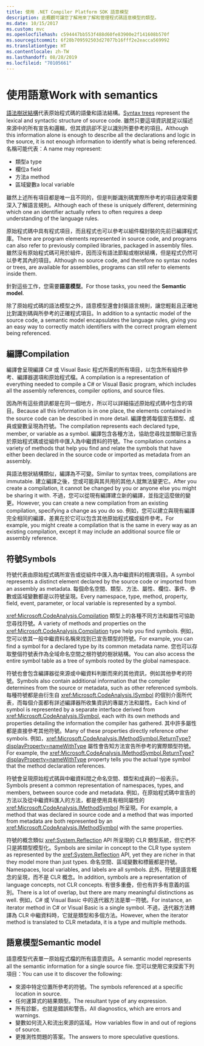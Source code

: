 ```yaml
---
title: 使用 .NET Compiler Platform SDK 語意模型
description: 此概觀可讓您了解用來了解和管理程式碼語意模型的類型。
ms.date: 10/15/2017
ms.custom: mvc
ms.openlocfilehash: c594447bb553f488d60fe83900e2f141608b570f
ms.sourcegitcommit: 6f28b709592503d27077b16fff2e2eacca569992
ms.translationtype: HT
ms.contentlocale: zh-TW
ms.lasthandoff: 08/28/2019
ms.locfileid: "70105661"
---
```

# <a name="work-with-semantics"></a><span data-ttu-id="5edfb-103">使用語意</span><span class="sxs-lookup"><span data-stu-id="5edfb-103">Work with semantics</span></span>

<span data-ttu-id="5edfb-104">[語法樹狀結構](work-with-syntax.md)代表原始程式碼的語彙和語法結構。</span><span class="sxs-lookup"><span data-stu-id="5edfb-104">[Syntax trees](work-with-syntax.md) represent the lexical and syntactic structure of source code.</span></span> <span data-ttu-id="5edfb-105">雖然只要這項資訊就足以描述來源中的所有宣告和邏輯，但其資訊卻不足以識別所要參考的項目。</span><span class="sxs-lookup"><span data-stu-id="5edfb-105">Although this information alone is enough to describe all the declarations and logic in the source, it is not enough information to identify what is being referenced.</span></span> <span data-ttu-id="5edfb-106">名稱可能代表：</span><span class="sxs-lookup"><span data-stu-id="5edfb-106">A name may represent:</span></span>

- <span data-ttu-id="5edfb-107">類型</span><span class="sxs-lookup"><span data-stu-id="5edfb-107">a type</span></span>
- <span data-ttu-id="5edfb-108">欄位</span><span class="sxs-lookup"><span data-stu-id="5edfb-108">a field</span></span>
- <span data-ttu-id="5edfb-109">方法</span><span class="sxs-lookup"><span data-stu-id="5edfb-109">a method</span></span>
- <span data-ttu-id="5edfb-110">區域變數</span><span class="sxs-lookup"><span data-stu-id="5edfb-110">a local variable</span></span>

<span data-ttu-id="5edfb-111">雖然上述所有項目都是唯一且不同的，但是判斷識別碼實際所參考的項目通常需要深入了解語言規則。</span><span class="sxs-lookup"><span data-stu-id="5edfb-111">Although each of these is uniquely different, determining which one an identifier actually refers to often requires a deep understanding of the language rules.</span></span> 

<span data-ttu-id="5edfb-112">原始程式碼中具有程式項目，而且程式也可以參考以組件檔封裝的先前已編譯程式庫。</span><span class="sxs-lookup"><span data-stu-id="5edfb-112">There are program elements represented in source code, and programs can also refer to previously compiled libraries, packaged in assembly files.</span></span> <span data-ttu-id="5edfb-113">雖然沒有原始程式碼可用於組件，因而沒有語法節點或樹狀結構，但是程式仍然可以參考其內的項目。</span><span class="sxs-lookup"><span data-stu-id="5edfb-113">Although no source code, and therefore no syntax nodes or trees, are available for assemblies, programs can still refer to elements inside them.</span></span>

<span data-ttu-id="5edfb-114">針對這些工作，您需要**語意模型**。</span><span class="sxs-lookup"><span data-stu-id="5edfb-114">For those tasks, you need the **Semantic model**.</span></span>

<span data-ttu-id="5edfb-115">除了原始程式碼的語法模型之外，語意模型還會封裝語言規則，讓您輕鬆且正確地比對識別碼與所參考的正確程式項目。</span><span class="sxs-lookup"><span data-stu-id="5edfb-115">In addition to a syntactic model of the source code, a semantic model encapsulates the language rules, giving you an easy way to correctly match identifiers with the correct program element being referenced.</span></span>

## <a name="compilation"></a><span data-ttu-id="5edfb-116">編譯</span><span class="sxs-lookup"><span data-stu-id="5edfb-116">Compilation</span></span>

<span data-ttu-id="5edfb-117">編譯會呈現編譯 C# 或 Visual Basic 程式所需的所有項目，以包含所有組件參考、編譯器選項和原始程式檔。</span><span class="sxs-lookup"><span data-stu-id="5edfb-117">A compilation is a representation of everything needed to compile a C# or Visual Basic program, which includes all the assembly references, compiler options, and source files.</span></span> 

<span data-ttu-id="5edfb-118">因為所有這些資訊都是在同一個地方，所以可以詳細描述原始程式碼中包含的項目。</span><span class="sxs-lookup"><span data-stu-id="5edfb-118">Because all this information is in one place, the elements contained in the source code can be described in more detail.</span></span> <span data-ttu-id="5edfb-119">編譯會將每個宣告類型、成員或變數呈現為符號。</span><span class="sxs-lookup"><span data-stu-id="5edfb-119">The compilation represents each declared type, member, or variable as a symbol.</span></span> <span data-ttu-id="5edfb-120">編譯包含各種方法，協助您尋找並關聯已宣告於原始程式碼或從組件中匯入為中繼資料的符號。</span><span class="sxs-lookup"><span data-stu-id="5edfb-120">The compilation contains a variety of methods that help you find and relate the symbols that have either been declared in the source code or imported as metadata from an assembly.</span></span>

<span data-ttu-id="5edfb-121">與語法樹狀結構類似，編譯為不可變。</span><span class="sxs-lookup"><span data-stu-id="5edfb-121">Similar to syntax trees, compilations are immutable.</span></span> <span data-ttu-id="5edfb-122">建立編譯之後，您或可能與其共用的其他人就無法變更它。</span><span class="sxs-lookup"><span data-stu-id="5edfb-122">After you create a compilation, it cannot be changed by you or anyone else you might be sharing it with.</span></span> <span data-ttu-id="5edfb-123">不過，您可以從現有編譯建立新的編譯，並指定這麼做的變更。</span><span class="sxs-lookup"><span data-stu-id="5edfb-123">However, you can create a new compilation from an existing compilation, specifying a change as you do so.</span></span> <span data-ttu-id="5edfb-124">例如，您可以建立與現有編譯完全相同的編譯，差異在於它可以包含其他原始程式檔或組件參考。</span><span class="sxs-lookup"><span data-stu-id="5edfb-124">For example, you might create a compilation that is the same in every way as an existing compilation, except it may include an additional source file or assembly reference.</span></span>

## <a name="symbols"></a><span data-ttu-id="5edfb-125">符號</span><span class="sxs-lookup"><span data-stu-id="5edfb-125">Symbols</span></span>

<span data-ttu-id="5edfb-126">符號代表由原始程式碼所宣告或從組件中匯入為中繼資料的相異項目。</span><span class="sxs-lookup"><span data-stu-id="5edfb-126">A symbol represents a distinct element declared by the source code or imported from an assembly as metadata.</span></span> <span data-ttu-id="5edfb-127">每個命名空間、類型、方法、屬性、欄位、事件、參數或區域變數都是以符號呈現。</span><span class="sxs-lookup"><span data-stu-id="5edfb-127">Every namespace, type, method, property, field, event, parameter, or local variable is represented by a symbol.</span></span> 

<span data-ttu-id="5edfb-128"><xref:Microsoft.CodeAnalysis.Compilation> 類型上的各種不同方法和屬性可協助您尋找符號。</span><span class="sxs-lookup"><span data-stu-id="5edfb-128">A variety of methods and properties on the <xref:Microsoft.CodeAnalysis.Compilation> type help you find symbols.</span></span> <span data-ttu-id="5edfb-129">例如，您可以依其一般中繼資料名稱來找到已宣告類型的符號。</span><span class="sxs-lookup"><span data-stu-id="5edfb-129">For example, you can find a symbol for a declared type by its common metadata name.</span></span> <span data-ttu-id="5edfb-130">您也可以存取整個符號表作為全域命名空間之根符號的樹狀結構。</span><span class="sxs-lookup"><span data-stu-id="5edfb-130">You can also access the entire symbol table as a tree of symbols rooted by the global namespace.</span></span>

<span data-ttu-id="5edfb-131">符號也會包含編譯器從來源或中繼資料判斷而來的其他資訊，例如其他參考的符號。</span><span class="sxs-lookup"><span data-stu-id="5edfb-131">Symbols also contain additional information that the compiler determines from the source or metadata, such as other referenced symbols.</span></span> <span data-ttu-id="5edfb-132">每種符號都是由衍生自 <xref:Microsoft.CodeAnalysis.ISymbol> 的個別介面所代表，而每個介面都有詳述編譯器所收集資訊的專屬方法和屬性。</span><span class="sxs-lookup"><span data-stu-id="5edfb-132">Each kind of symbol is represented by a separate interface derived from <xref:Microsoft.CodeAnalysis.ISymbol>, each with its own methods and properties detailing the information the compiler has gathered.</span></span> <span data-ttu-id="5edfb-133">其中許多屬性都是直接參考其他符號。</span><span class="sxs-lookup"><span data-stu-id="5edfb-133">Many of these properties directly reference other symbols.</span></span> <span data-ttu-id="5edfb-134">例如，<xref:Microsoft.CodeAnalysis.IMethodSymbol.ReturnType?displayProperty=nameWithType> 屬性會告知方法宣告所參考的實際類型符號。</span><span class="sxs-lookup"><span data-stu-id="5edfb-134">For example, the <xref:Microsoft.CodeAnalysis.IMethodSymbol.ReturnType?displayProperty=nameWithType> property tells you the actual type symbol that the method declaration references.</span></span>

<span data-ttu-id="5edfb-135">符號會呈現原始程式碼與中繼資料間之命名空間、類型和成員的一般表示。</span><span class="sxs-lookup"><span data-stu-id="5edfb-135">Symbols present a common representation of namespaces, types, and members, between source code and metadata.</span></span> <span data-ttu-id="5edfb-136">例如，在原始程式碼中宣告的方法以及從中繼資料匯入的方法，都是使用具有相同屬性的 <xref:Microsoft.CodeAnalysis.IMethodSymbol> 所呈現。</span><span class="sxs-lookup"><span data-stu-id="5edfb-136">For example, a method that was declared in source code and a method that was imported from metadata are both represented by an <xref:Microsoft.CodeAnalysis.IMethodSymbol> with the same properties.</span></span>

<span data-ttu-id="5edfb-137">符號的概念類似 <xref:System.Reflection> API 所呈現的 CLR 類型系統，但它們不只是將類型模型化。</span><span class="sxs-lookup"><span data-stu-id="5edfb-137">Symbols are similar in concept to the CLR type system as represented by the <xref:System.Reflection> API, yet they are richer in that they model more than just types.</span></span> <span data-ttu-id="5edfb-138">命名空間、區域變數和標籤都是符號。</span><span class="sxs-lookup"><span data-stu-id="5edfb-138">Namespaces, local variables, and labels are all symbols.</span></span> <span data-ttu-id="5edfb-139">此外，符號是語言概念的呈現，而不是 CLR 概念。</span><span class="sxs-lookup"><span data-stu-id="5edfb-139">In addition, symbols are a representation of language concepts, not CLR concepts.</span></span> <span data-ttu-id="5edfb-140">有很多重疊，但也有許多有意義的區別。</span><span class="sxs-lookup"><span data-stu-id="5edfb-140">There is a lot of overlap, but there are many meaningful distinctions as well.</span></span> <span data-ttu-id="5edfb-141">例如，C# 或 Visual Basic 中的迭代器方法是單一符號。</span><span class="sxs-lookup"><span data-stu-id="5edfb-141">For instance, an iterator method in C# or Visual Basic is a single symbol.</span></span> <span data-ttu-id="5edfb-142">不過，迭代器方法轉譯為 CLR 中繼資料時，它就是類型和多個方法。</span><span class="sxs-lookup"><span data-stu-id="5edfb-142">However, when the iterator method is translated to CLR metadata, it is a type and multiple methods.</span></span>

## <a name="semantic-model"></a><span data-ttu-id="5edfb-143">語意模型</span><span class="sxs-lookup"><span data-stu-id="5edfb-143">Semantic model</span></span>

<span data-ttu-id="5edfb-144">語意模型代表單一原始程式檔的所有語意資訊。</span><span class="sxs-lookup"><span data-stu-id="5edfb-144">A semantic model represents all the semantic information for a single source file.</span></span> <span data-ttu-id="5edfb-145">您可以使用它來探索下列項目：</span><span class="sxs-lookup"><span data-stu-id="5edfb-145">You can use it to discover the following:</span></span> 

- <span data-ttu-id="5edfb-146">來源中特定位置所參考的符號。</span><span class="sxs-lookup"><span data-stu-id="5edfb-146">The symbols referenced at a specific location in source.</span></span>
- <span data-ttu-id="5edfb-147">任何運算式的結果類型。</span><span class="sxs-lookup"><span data-stu-id="5edfb-147">The resultant type of any expression.</span></span>
- <span data-ttu-id="5edfb-148">所有診斷，也就是錯誤和警告。</span><span class="sxs-lookup"><span data-stu-id="5edfb-148">All diagnostics, which are errors and warnings.</span></span>
- <span data-ttu-id="5edfb-149">變數如何流入和流出來源的區域。</span><span class="sxs-lookup"><span data-stu-id="5edfb-149">How variables flow in and out of regions of source.</span></span>
- <span data-ttu-id="5edfb-150">更推測性問題的答案。</span><span class="sxs-lookup"><span data-stu-id="5edfb-150">The answers to more speculative questions.</span></span>
